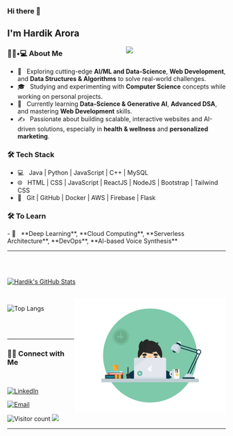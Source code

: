 ### Hi there 👋  
<h2> I'm Hardik Arora</h2>

<img align='right' src="https://media.giphy.com/media/M9gbBd9nbDrOTu1Mqx/giphy.gif" width="230">

<h3> 👨🏻•💻 About Me </h3>

- 🤔 &nbsp; Exploring cutting-edge **AI/ML and Data-Science**, **Web Development**, and **Data Structures & Algorithms** to solve real-world challenges.
- 🎓 &nbsp; Studying and experimenting with **Computer Science** concepts while working on personal projects.
- 🌱 &nbsp; Currently learning **Data-Science & Generative AI**, **Advanced DSA**, and mastering **Web Development** skills.
- ✍️ &nbsp; Passionate about building scalable, interactive websites and AI-driven solutions, especially in **health & wellness** and **personalized marketing**.

<h3>🛠 Tech Stack</h3>

- 💻 &nbsp; Java | Python | JavaScript | C++ | MySQL
- 🌐 &nbsp; HTML | CSS | JavaScript | ReactJS | NodeJS | Bootstrap | Tailwind CSS
- 🔧 &nbsp; Git | GitHub | Docker | AWS | Firebase | Flask

<h3>🛠 To Learn</h3>
- 🔧 &nbsp; **Deep Learning**, **Cloud Computing**, **Serverless Architecture**, **DevOps**, **AI-based Voice Synthesis**

<hr>

<br/><br/>

[![Hardik's GitHub Stats](https://github-readme-stats.vercel.app/api?username=hardik121121&show_icons=true)](https://github.com/hardik121121)

<br/>

<img src="https://github.com/nirala69/nirala69/blob/master/70804f7e25b11f29db904f2fa7b4cd9d.gif" width="350" align='right'>

![Top Langs](https://github-readme-stats.vercel.app/api/top-langs/?username=hardik121121&show_icons=true)

<br><br>

<hr>

<h3> 🤝🏻 Connect with Me </h3>

<br>

<p align="center">

<a href="https://www.linkedin.com/in/hardik-arora-a34143298/"><img alt="LinkedIn" src="https://img.shields.io/badge/LinkedIn-Hardik-blue?style=flat-square&logo=linkedin"></a>

<a href="mailto:hardikarora483@gmail.com"><img alt="Email" src="https://img.shields.io/badge/Email-Hardik.email%40example.com-blue?style=flat-square&logo=gmail"></a>

</p>

![Visitor count](https://visitor-badge.laobi.icu/badge?page_id=hardik121121.hardik121121)   <img src="https://media.giphy.com/media/dxn6fRlTIShoeBr69N/giphy.gif" width="30">

<hr>
